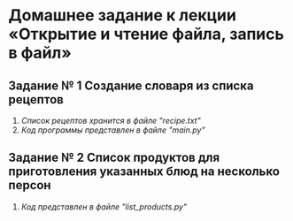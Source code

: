 # Домашнее задание к лекции «Открытие и чтение файла, запись в файл»
## Задание № 1 Создание словаря из списка рецептов
1. _Cписок рецептов хранится в файле "recipe.txt"_     
2. _Код программы представлен в файле "main.py"_               

## Задание № 2 Список продуктов для приготовления указанных блюд на несколько персон

1. _Код представлен в файле "list_products.py"_     
